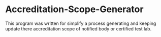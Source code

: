 # Accreditation-Scope-Generator
This program was written for simplify a process generating and keeping update there accreditation scope of notified body or certified test lab. 
